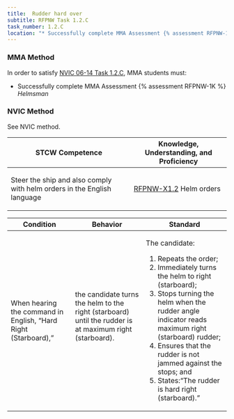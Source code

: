 ```yaml
---
title:  Rudder hard over
subtitle: RFPNW Task 1.2.C 
task_number: 1.2.C
location: "* Successfully complete MMA Assessment {% assessment RFPNW-1K %} *Helmsman*" 
---
```



### MMA Method

In order to satisfy  [NVIC 06-14  Task  1.2.C]({{site.baseurl}}/assets/images/nvic-06-14.pdf), MMA students must:

* Successfully complete MMA Assessment {% assessment RFPNW-1K %} *Helmsman*


### NVIC Method

<a onclick="togglevisibility('nvic_methods')" >See NVIC method.</a>

<div id='nvic_methods' class='hide'>

<table>
<thead>
<tr>
<th class='forty'> STCW Competence </th>
<th class='sixty'> Knowledge, Understanding, and Proficiency </th>
</tr>
</thead>




<tbody>
<tr><td markdown='1'>

Steer the ship and also comply with helm orders in the English language

</td><td markdown='1'>

[RFPNW-X1.2](../../tables/24.html#RFPNW-X1.2) Helm orders

</td></tr>


</tbody>
</table>


<table>
<thead>
<tr><th class='twenty'>  Condition </th><th class='twenty'> Behavior </th><th  class='sixty'>Standard </th></tr>
</thead>
<tbody >



<tr><td markdown='1'>

When hearing the command in English, “Hard Right (Starboard),”

</td><td markdown='1'>

the candidate turns the helm to the right (starboard) until the rudder is at maximum right (starboard).

<br>

<div class="tooltip">
<span class="tooltiptext">
</span>
</div>


</td><td markdown='1'>

The candidate:

1. Repeats the order;
2. Immediately turns the helm to right (starboard);
3. Stops turning the helm when the rudder angle indicator reads maximum right (starboard) rudder;
4. Ensures that the rudder is not jammed against the stops; and
5. States:“The rudder is hard right (starboard).”

</td></tr>
</tbody>
</table>
</div>
